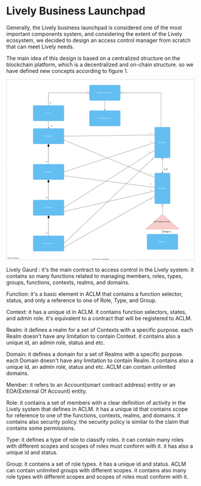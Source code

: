 # Lively Business Launchpad

Generally, the Lively business launchpad is considered one of the most important components system, and considering the extent of the Lively ecosystem, we decided to design an access control manager from scratch that can meet Lively needs.

The main idea of this design is based on a centralized structure on the blockchain platform, which is a decentralized and on-chain structure. so we have defined new concepts according to figure 1.

![](<../.gitbook/assets/lively-token-Business Launchpad.drawio.svg>)

Lively Gaurd : it's the main contract to access control in the Lively system. it contains so many functions related to managing members, roles, types, groups, functions, contexts, realms, and domains.

Function: it's a basic element in ACLM that contains a function selector, status, and only a reference to one of Role, Type, and Group.

Context: it has a unique id in ACLM. it contains function selectors, states, and admin role. it's equivalent to a contract that will be registered to ACLM.

Realm: it defines a realm for a set of Contexts with a specific purpose. each Realm doesn't have any limitation to contain Context. it contains also a unique id, an admin role, status and etc.&#x20;

Domain:  it defines a domain for a set of Realms with a specific purpose. each Domain doesn't have any limitation to contain Realm. it contains also a unique id, an admin role, status and etc. ACLM can contain unlimited domains.

Member: it refers to an Account(smart contract address) entity or an EOA(External Of Account) entity.

Role: it contains a set of members with a clear definition of activity in the Lively system that defines in ACLM. it has a unique id that contains scope for reference to one of the functions, contexts, realms, and domains. it contains also security policy. the security policy is similar to the claim that contains some permissions.

Type: it defines a type of role to classify roles. it can contain many roles with different scopes and scopes of roles must conform with it. it has also a unique id and status.

Group: it contains a set of role types. it has a unique id and status. ACLM can contain unlimited groups with different scopes. it contains also many role types with different scopes and scopes of roles must conform with it.
